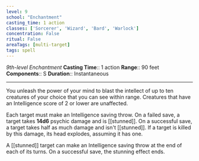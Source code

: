 ```yaml
---
level: 9
school: "Enchantment"
casting_time: 1 action
classes: ['Sorcerer', 'Wizard', 'Bard', 'Warlock']
concentration: False
ritual: False
areaTags: [multi-target]
tags: spell
---
```


_9th-level Enchantment_
**Casting Time**:: 1 action
**Range**:: 90 feet
**Components**:: S
**Duration**:: Instantaneous

---

You unleash the power of your mind to blast the intellect of up to ten creatures of your choice that you can see within range. Creatures that have an Intelligence score of 2 or lower are unaffected.

Each target must make an Intelligence saving throw. On a failed save, a target takes **14d6** psychic damage and is [[stunned]]. On a successful save, a target takes half as much damage and isn't [[stunned]]. If a target is killed by this damage, its head explodes, assuming it has one.

A [[stunned]] target can make an Intelligence saving throw at the end of each of its turns. On a successful save, the stunning effect ends.



